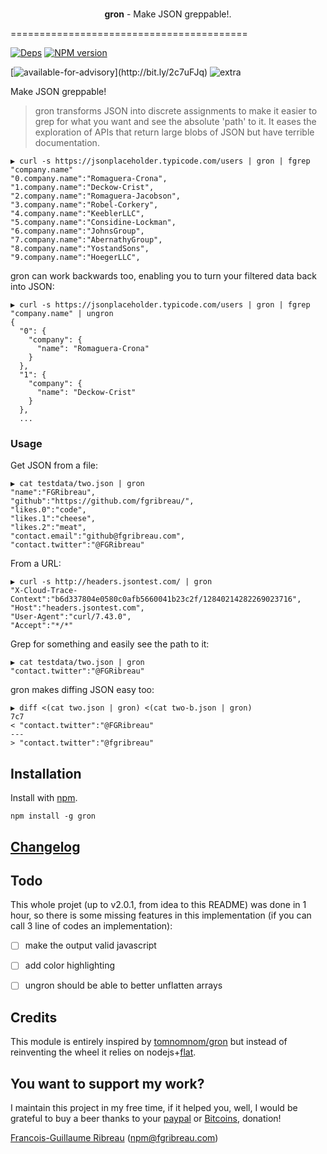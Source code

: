 <div align="center">
  <br><p><strong>gron</strong> - Make JSON greppable!.</p>
</div>

=========================================

<!-- [![Build Status](https://img.shields.io/circleci/project/FGRibreau/gron.svg)](https://circleci.com/gh/FGRibreau/gron/) [![Coverage Status](https://img.shields.io/coveralls/FGRibreau/gron/master.svg)](https://coveralls.io/github/FGRibreau/gron?branch=master)  -->

[![Deps](	https://img.shields.io/david/FGRibreau/gron.svg)](https://david-dm.org/FGRibreau/gron) [![NPM version](https://img.shields.io/npm/v/gron.svg)](http://badge.fury.io/js/gron)
<!-- [![Downloads](http://img.shields.io/npm/dm/gron.svg)](https://www.npmjs.com/package/gron) -->

[![available-for-advisory](https://img.shields.io/badge/available%20for%20consulting%20advisory-yes-ff69b4.svg?)](http://bit.ly/2c7uFJq) ![extra](https://img.shields.io/badge/actively%20maintained-yes-ff69b4.svg)

<!-- ![NPM](https://nodei.co/npm/gron.png?downloadRank=true) ![NPM](https://nodei.co/npm-dl/gron.png?months=3&height=2) -->

Make JSON greppable!

> gron transforms JSON into discrete assignments to make it easier to grep for what you want and see the absolute 'path' to it. It eases the exploration of APIs that return large blobs of JSON but have terrible documentation.

```
▶ curl -s https://jsonplaceholder.typicode.com/users | gron | fgrep "company.name"
"0.company.name":"Romaguera-Crona",
"1.company.name":"Deckow-Crist",
"2.company.name":"Romaguera-Jacobson",
"3.company.name":"Robel-Corkery",
"4.company.name":"KeeblerLLC",
"5.company.name":"Considine-Lockman",
"6.company.name":"JohnsGroup",
"7.company.name":"AbernathyGroup",
"8.company.name":"YostandSons",
"9.company.name":"HoegerLLC",
```

gron can work backwards too, enabling you to turn your filtered data back into JSON:


```
▶ curl -s https://jsonplaceholder.typicode.com/users | gron | fgrep "company.name" | ungron
{
  "0": {
    "company": {
      "name": "Romaguera-Crona"
    }
  },
  "1": {
    "company": {
      "name": "Deckow-Crist"
    }
  },
  ...
```

### Usage

Get JSON from a file:

```
▶ cat testdata/two.json | gron
"name":"FGRibreau",
"github":"https://github.com/fgribreau/",
"likes.0":"code",
"likes.1":"cheese",
"likes.2":"meat",
"contact.email":"github@fgribreau.com",
"contact.twitter":"@FGRibreau"
```

From a URL:

```
▶ curl -s http://headers.jsontest.com/ | gron
"X-Cloud-Trace-Context":"b6d337804e0580c0afb5660041b23c2f/12840214282269023716",
"Host":"headers.jsontest.com",
"User-Agent":"curl/7.43.0",
"Accept":"*/*"
```

Grep for something and easily see the path to it:

```
▶ cat testdata/two.json | gron
"contact.twitter":"@FGRibreau"
```

gron makes diffing JSON easy too:

```
▶ diff <(cat two.json | gron) <(cat two-b.json | gron)
7c7
< "contact.twitter":"@FGRibreau"
---
> "contact.twitter":"@fgribreau"
```


## Installation

Install with [npm](https://npmjs.org/package/gron).

    npm install -g gron

## [Changelog](CHANGELOG.md)

## Todo

This whole projet (up to v2.0.1, from idea to this README) was done in 1 hour, so there is some missing features in this implementation (if you can call 3 line of codes an implementation):

- [ ] make the output valid javascript
- [ ] add color highlighting
- [ ] ungron should be able to better unflatten arrays


## Credits

This module is entirely inspired by [tomnomnom/gron](https://github.com/tomnomnom/gron) but instead of reinventing the wheel it relies on nodejs+[flat](https://github.com/hughsk/flat).

## You want to support my work?

I maintain this project in my free time, if it helped you, well, I would be grateful to buy a beer thanks to your [paypal](https://paypal.me/fgribreau) or [Bitcoins](https://www.coinbase.com/fgribreau), donation!

[Francois-Guillaume Ribreau](http://fgribreau.com) (npm@fgribreau.com)
